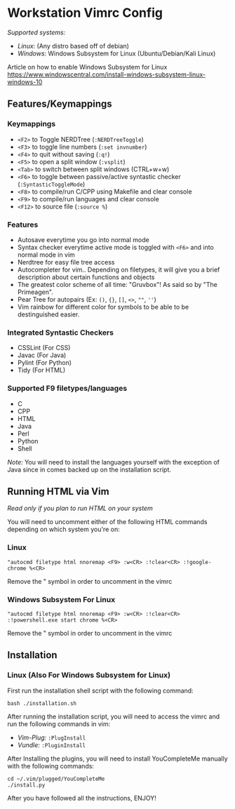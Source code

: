 # Workstation Vimrc Config
*Supported systems:*
- *Linux*: (Any distro based off of debian)
- *Windows*: Windows Subsystem for Linux (Ubuntu/Debian/Kali Linux)

Article on how to enable Windows Subsystem for Linux https://www.windowscentral.com/install-windows-subsystem-linux-windows-10

## Features/Keymappings
### Keymappings
- `<F2>` to Toggle NERDTree (`:NERDTreeToggle`)
- `<F3>` to toggle line numbers (`:set invnumber`)
- `<F4>` to quit without saving (`:q!`)
- `<F5>` to open a split window (`:vsplit`)
- `<Tab>` to switch between split windows (CTRL+w+w)
- `<F6>` to toggle between passive/active syntastic checker (`:SyntasticToggleMode`)
- `<F8>` to compile/run C/CPP using Makefile and clear console
- `<F9>` to compile/run languages and clear console
- `<F12>` to source file (`:source %`)

### Features
- Autosave everytime you go into normal mode
- Syntax checker everytime active mode is toggled with `<F6>` and into normal mode in vim
- Nerdtree for easy file tree access
- Autocompleter for vim.. Depending on filetypes, it will give you a brief description about certain functions and objects
- The greatest color scheme of all time: "Gruvbox"! As said so by "The Primeagen".
- Pear Tree for autopairs (Ex: `()`, `{}`, `[]`, `<>`, `""`, `''`)
- Vim rainbow for different color for symbols to be able to be destinguished easier.

### Integrated Syntastic Checkers
- CSSLint (For CSS)
- Javac (For Java)
- Pylint (For Python)
- Tidy (For HTML)

### Supported F9 filetypes/languages
- C
- CPP
- HTML
- Java
- Perl
- Python
- Shell

*Note:* You will need to install the languages yourself with the exception of Java since in comes backed up on the installation script.

## Running HTML via Vim
*Read only if you plan to run HTML on your system*

You will need to uncomment either of the following HTML commands depending on which system you're on:

### Linux
`"autocmd filetype html nnoremap <F9> :w<CR> :!clear<CR> :!google-chrome %<CR>`

Remove the " symbol in order to uncomment in the vimrc
### Windows Subsystem For Linux
`"autocmd filetype html nnoremap <F9> :w<CR> :!clear<CR> :!powershell.exe start chrome %<CR>`

Remove the " symbol in order to uncomment in the vimrc
## Installation

### Linux (Also For Windows Subsystem for Linux)
First run the installation shell script with the following command:
```
bash ./installation.sh
```
After running the installation script, you will need to access the vimrc and run the following commands in vim:
- *Vim-Plug:* `:PlugInstall`
- *Vundle:* `:PluginInstall`

After Installing the plugins, you will need to install YouCompleteMe manually with the following commands:
```
cd ~/.vim/plugged/YouCompleteMe
./install.py
```
After you have followed all the instructions, ENJOY!
